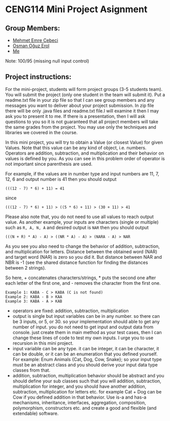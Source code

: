 # CENG114 Mini Project Asignment

## Group Members:

- [Mehmet Emre Cebeci](https://github.com/mec1mec3)
- [Osman Oğuz Erol](https://github.com/KendineCoder)
- [Me](https://github.com/terrabladex)


Note: 100/95 (missing null input control)

## Project instructions:

For the mini-project, students will form project groups (3-5 students team). You will submit the project (only one
student in the team will submit it). Put a readme.txt file in your zip file so that I can see group members and any
messages you want to deliver about your project submission. In zip file there will be only .java files and readme.txt
file.I will examine it then I may ask you to present it to me. If there is a presentation, then I will ask questions to
you so it is not guaranteed that all project members will take the same grades from the project.
You may use only the techniques and libraries we covered in the course.

In this mini project, you will try to obtain a Value (or closest Value) for given Values. Note that this value can be
any kind of object, i.e. numbers. Operators are addition, subtraction, and multiplication and their behavior on
values is defined by you. As you can see in this problem order of operator is not important since parenthesis are
used.

For example, if the values are in number type and input numbers are 11, 7, 12, 6 and output number is 41 then you
should output
```
(((12 - 7) * 6) + 11) = 41
```
since
```
(((12 - 7) * 6) + 11) > ((5 * 6) + 11) > (30 + 11) > 41
```
Please also note that, you do not need to use all values to reach output value.
As another example, your inputs are characters (single or multiple) such as `R, A, N, A` and desired output is `NAR`
then you should output
```
(((N + R) * A) - A) > ((NR * A) - A) > (NARA - A) > NAR
```
As you see you also need to change the behavior of addition, subtraction, and multiplication for letters. Distance
between the obtained word (NAR) and target word (NAR) is zero so you did it. But distance between NAR and NBR
is -1 (see the shared distance function for finding the distances between 2 strings).

So here, + concatenates characters/strings, * puts the second one after each letter of the first one, and - removes
the character from the first one.
```
Example 1: KABA - C > KABA (C is not found)
Example 2: KABA - B > KAA
Example 3: KABA - A > KAB
```
- operators are fixed: addition, subtraction, multiplication
- output is single but input variables can be in any number. so there can be 3 inputs, or 5, or 30. so your
implementation should able to get any number of input. you do not need to get input and output data from console.
just create them in main method as your test cases, then I can change these lines of code to test my own inputs. I
urge you to use recursion in this mini project.
- input variable can be any type. it can be integer, it can be character, it can be double, or it can be an enumeration
that you defined yourself. For example: Enum Animals {Cat, Dog, Cow, Snake};
so your input type must be an abstract class and you should derive your input data type classes from that.
- addition, subtraction, multiplication behavior should be abstract and you should define your sub classes such that
you will addition, subtraction, multiplication for integer, and you should have another addition, subtraction,
multiplication for letters etc. for example Cat + Dog can be Cow if you defined addition in that behavior.
Use is-a and has-a mechanisms, inheritance, interfaces, aggregation, composition, polymorphism, constructors
etc. and create a good and flexible (and extendable) software.

